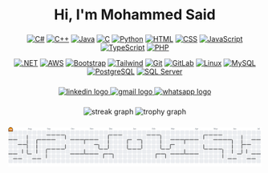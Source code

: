 <h1 align="center">Hi, I'm Mohammed Said</h1>

###

<div align="center">

<!-- Tech Stack -->
[![C#](https://skillicons.dev/icons?i=cs)](https://learn.microsoft.com/en-us/dotnet/csharp/)
[![C++](https://skillicons.dev/icons?i=cpp)](https://w3schools.com/cpp)
[![Java](https://skillicons.dev/icons?i=java)](https://www.java.com/)
[![C](https://skillicons.dev/icons?i=c)](https://en.cppreference.com/w/c)
[![Python](https://skillicons.dev/icons?i=py)](https://python.org)
[![HTML](https://skillicons.dev/icons?i=html)](https://w3schools.com/html/)
[![CSS](https://skillicons.dev/icons?i=css)](https://w3schools.com/css)
[![JavaScript](https://skillicons.dev/icons?i=js)](https://w3schools.com/js)
[![TypeScript](https://skillicons.dev/icons?i=ts)](https://www.typescriptlang.org/)
[![PHP](https://skillicons.dev/icons?i=php)](https://php.net)

</div>

<div align ="center">

[![.NET](https://skillicons.dev/icons?i=dotnet)](https://dotnet.microsoft.com/)
[![AWS](https://skillicons.dev/icons?i=aws)](https://aws.amazon.com/)
[![Bootstrap](https://skillicons.dev/icons?i=bootstrap)](https://getbootstrap.com)
[![Tailwind](https://skillicons.dev/icons?i=tailwind)](https://tailwindcss.com)
[![Git](https://skillicons.dev/icons?i=git)](https://git-scm.com)
[![GitLab](https://skillicons.dev/icons?i=gitlab)](https://about.gitlab.com/)
[![Linux](https://skillicons.dev/icons?i=linux)](https://linux.org)
[![MySQL](https://skillicons.dev/icons?i=mysql)](https://mysql.com)
[![PostgreSQL](https://skillicons.dev/icons?i=postgres)](https://www.postgresql.org/)
[![SQL Server](https://skillicons.dev/icons?i=azure)](https://learn.microsoft.com/en-us/sql/sql-server/)
  
</div>



###

<div align="center">
  <a href="https://www.linkedin.com/in/mohammed-said-388732282/" target="_blank">
    <img src="https://img.shields.io/static/v1?message=LinkedIn&logo=linkedin&label=&color=0077B5&logoColor=white&labelColor=&style=for-the-badge" height="25" alt="linkedin logo"  />
  </a>
  <a href="mailto:se3do.4work@gmail.com" target="_blank">
    <img src="https://img.shields.io/static/v1?message=Gmail&logo=gmail&label=&color=D14836&logoColor=white&labelColor=&style=for-the-badge" height="25" alt="gmail logo"  />
  </a>
  <a href="https://wa.me/201150789589" target="_blank">
    <img src="https://img.shields.io/static/v1?message=Whatsapp&logo=whatsapp&label=&color=25D366&logoColor=white&labelColor=&style=for-the-badge" height="25" alt="whatsapp logo"  />
  </a>
</div>

###

<div align="center">
  <img src="https://streak-stats.demolab.com?user=Se3do&locale=en&mode=daily&theme=dracula&hide_border=false&border_radius=5&order=3" height="150" alt="streak graph"  />
  <img src="https://github-profile-trophy.vercel.app?username=Se3do&theme=dracula&column=-1&row=1&margin-w=8&margin-h=8&no-bg=false&no-frame=false&order=4" height="150" alt="trophy graph"  />
</div>

###

<picture>
  <source media="(prefers-color-scheme: dark)" srcset="https://raw.githubusercontent.com/Se3do/Se3do/output/pacman-contribution-graph-dark.svg">
  <source media="(prefers-color-scheme: light)" srcset="https://raw.githubusercontent.com/Se3do/Se3do/output/pacman-contribution-graph.svg">
  <img alt="pacman contribution graph" src="https://raw.githubusercontent.com/Se3do/Se3do/output/pacman-contribution-graph.svg">
</picture>

###
